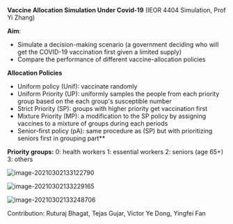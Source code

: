 **Vaccine Allocation Simulation Under Covid-19** (IEOR 4404 Simulation, Prof Yi Zhang) 

**Aim**:

- Simulate a decision-making scenario (a government deciding who will get the COVID-19 vaccination first given a limited supply)
- Compare the performance of different vaccine-allocation policies

**Allocation Policies**

- Uniform policy (Unif):  vaccinate randomly
- Uniform Priority (UP): uniformly samples the people from each priority group based on the each group's susceptible number
- Strict Priority (SP): groups with higher priority get vaccination first
- Mixture Priority (MP): a modification to the SP policy by assigning vaccines to a mixture of groups during each periods
- Senior-first policy (pA): same procedure as (SP) but with prioritizing seniors first in grouping part**

**Priority groups:**
0: health workers
1: essential workers
2: seniors (age 65+)
3: others

  <img src="C:\Users\fyfse\AppData\Roaming\Typora\typora-user-images\image-20210302133122790.png" alt="image-20210302133122790" style="zoom:%;" />

![image-20210302133229165](C:\Users\fyfse\AppData\Roaming\Typora\typora-user-images\image-20210302133229165.png)

![image-20210302133248706](C:\Users\fyfse\AppData\Roaming\Typora\typora-user-images\image-20210302133248706.png)

Contribution: Ruturaj Bhagat, Tejas Gujar, Victor Ye Dong, Yingfei Fan

